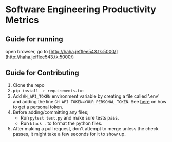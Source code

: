# Software Engineering Productivity Metrics

## Guide for running

open browser, go to [http://haha.jefflee543.tk:5000/](http://haha.jefflee543.tk:5000/)

## Guide for Contributing

1. Clone the repo
2. `pip install -r requirements.txt`
3. Add `GH_API_TOKEN` environment variable by creating a file called '.env' and adding the line `GH_API_TOKEN=YOUR_PERSONAL_TOKEN`. See [here](https://docs.github.com/en/authentication/keeping-your-account-and-data-secure/creating-a-personal-access-token) on how to get a personal token.
4. Before adding/committing any files;
    - Run `pytest test.py` and make sure tests pass.
    - Run `black .` to format the python files.
5. After making a pull request, don't attempt to merge unless the check passes, it might take a few seconds for it to show up.
